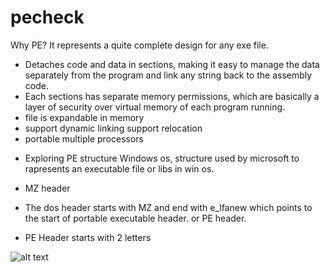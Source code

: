 # pecheck

Why PE?
It represents a quite complete design for any exe file.

- Detaches code and data in sections, making it easy to manage the data separately from the program and link any string back to the assembly code.
- Each sections has separate memory permissions, which are basically a layer of security over virtual memory of each program running.
- file is expandable in memory
- support dynamic linking support relocation
- portable multiple processors

+ Exploring PE structure
Windows os, structure used by microsoft to rapresents an executable file or libs in win os.

+ MZ header
+ The dos header starts with MZ and end with e_lfanew which points to the start of portable executable header. or PE header.

+ PE Header starts with 2 letters

![alt text](https://qhf0l1i8l8u25b2354fr8h39-wpengine.netdna-ssl.com/wp-content/uploads/2019/04/Picture1-480x165.jpg)
